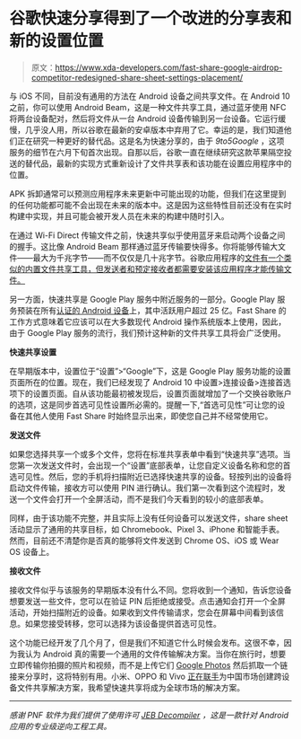 # 谷歌快速分享得到了一个改进的分享表和新的设置位置

> 原文：<https://www.xda-developers.com/fast-share-google-airdrop-competitor-redesigned-share-sheet-settings-placement/>

与 iOS 不同，目前没有通用的方法在 Android 设备之间共享文件。在 Android 10 之前，你可以使用 Android Beam，这是一种文件共享工具，通过蓝牙使用 NFC 将两台设备配对，然后将文件从一台 Android 设备传输到另一台设备。它运行缓慢，几乎没人用，所以谷歌在最新的安卓版本中弃用了它。幸运的是，我们知道他们正在研究一种更好的替代品。这是名为快速分享的，由于 *9to5Google* ，这项服务的细节在六月下旬首次出现。自那以后，谷歌一直在继续研究这款苹果隔空投送的替代品，最新的实现方式重新设计了文件共享表和该功能在设置应用程序中的位置。

APK 拆卸通常可以预测应用程序未来更新中可能出现的功能，但我们在这里提到的任何功能都可能不会出现在未来的版本中。这是因为这些特性目前还没有在实时构建中实现，并且可能会被开发人员在未来的构建中随时引入。

在通过 Wi-Fi Direct 传输文件之前，快速共享似乎使用蓝牙来启动两个设备之间的握手。这比像 Android Beam 那样通过蓝牙传输要快得多。你将能够传输大文件——最大为千兆字节——而不仅仅是几十兆字节。谷歌应用程序的[文件有一个类似的内置文件共享工具，但发送者和预定接收者都需要安装该应用程序才能传输文件。](https://www.xda-developers.com/tag/google-files-go/)

另一方面，快速共享是 Google Play 服务中附近服务的一部分。Google Play 服务预装在所有[认证的 Android 设备](https://www.xda-developers.com/check-phone-tablet-certified-android-before-buying/)上，其中活跃用户超过 25 亿。Fast Share 的工作方式意味着它应该可以在大多数现代 Android 操作系统版本上使用，因此，由于 Google Play 服务的流行，我们预计这种新的文件共享工具将会广泛使用。

**快速共享设置**

在早期版本中，设置位于“设置”>“Google”下，这是 Google Play 服务功能的设置页面所在的位置。现在，我们已经发现了 Android 10 中设置>连接设备>连接首选项下的设置页面。自从该功能最初被发现后，设置页面就增加了一个交换谷歌账户的选项，这是同步首选可见性设置所必需的。提醒一下,“首选可见性”可让您的设备在其他人使用 Fast Share 时始终显示出来，即使您自己并不经常使用它。

**发送文件**

如果您选择共享一个或多个文件，您将在标准共享表单中看到“快速共享”选项。当您第一次发送文件时，会出现一个“设置”底部表单，让您自定义设备名称和您的首选可见性。然后，您的手机将扫描附近已选择快速共享的设备。轻按列出的设备将启动文件传输，接收方可以使用 PIN 进行确认。我们第一次看到这个流程时，发送一个文件会打开一个全屏活动，而不是我们今天看到的较小的底部表单。

同样，由于该功能不完整，并且实际上没有任何设备可以发送文件，share sheet 活动显示了通用的共享目标，如 Chromebook、Pixel 3、iPhone 和智能手表。然而，目前还不清楚你是否真的能够将文件发送到 Chrome OS、iOS 或 Wear OS 设备上。

**接收文件**

接收文件似乎与该服务的早期版本没有什么不同。您将收到一个通知，告诉您设备想要发送一些文件，您可以在验证 PIN 后拒绝或接受。点击通知会打开一个全屏活动，开始扫描附近的设备。如果收到文件传输请求，您会在屏幕中间看到该信息。如果您接受转移，您可以选择为该设备提供首选可见性。

这个功能已经开发了几个月了，但是我们不知道它什么时候会发布。这很不幸，因为我认为 Android 真的需要一个通用的文件传输解决方案。当你在旅行时，想要立即传输你拍摄的照片和视频，而不是上传它们 [Google Photos](https://xda-developers.com/tag/google-photos) 然后抓取一个链接来分享时，这将特别有用。小米、OPPO 和 Vivo [正在联手](https://www.xda-developers.com/xiaomi-oppo-vivo-cross-device-file-transfers-protocol/)为中国市场创建跨设备文件共享解决方案，我希望快速共享将成为全球市场的解决方案。

* * *

*感谢 PNF 软件为我们提供了使用许可 [JEB Decompiler](https://www.pnfsoftware.com/?aid=xdadev) ，这是一款针对 Android 应用的专业级逆向工程工具。*